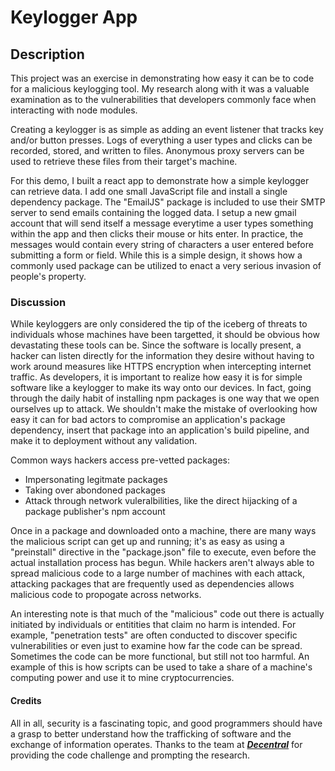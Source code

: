 # Keylogger App

## Description
This project was an exercise in demonstrating how easy it can be to code for a malicious keylogging tool. My research along with it was a valuable examination as to the vulnerabilities that developers commonly face when interacting with node modules. 

Creating a keylogger is as simple as adding an event listener that tracks key and/or button presses. Logs of everything a user types and clicks can be recorded, stored, and written to files. Anonymous proxy servers can be used to retrieve these files from their target's machine. 

For this demo, I built a react app to demonstrate how a simple keylogger can retrieve data. I add one small JavaScript file and install a single dependency package. The "EmailJS" package is included to use their SMTP server to send emails containing the logged data. I setup a new gmail account that will send itself a message everytime a user types something within the app and then clicks their mouse or hits enter. In practice, the messages would contain every string of characters a user entered before submitting a form or field. 
While this is a simple design, it shows how a commonly used package can be utilized to enact a very serious invasion of people's property. 

### Discussion

While keyloggers are only considered the tip of the iceberg of threats to individuals whose machines have been targetted, it should be obvious how devastating these tools can be. Since the software is locally present, a hacker can listen directly for the information they desire without having to work around measures like HTTPS encryption when intercepting internet traffic.
As developers, it is important to realize how easy it is for simple software like a keylogger to make its way onto our devices. In fact, going through the daily habit of installing npm packages is one way that we open ourselves up to attack. We shouldn't make the mistake of overlooking how easy it can for bad actors to compromise an application's package dependency, insert that package into an application's build pipeline, and make it to deployment without any validation.

Common ways hackers access pre-vetted packages:
- Impersonating legitmate packages
- Taking over abondoned packages
- Attack through network vuleralbilities, like the direct hijacking of a package publisher's npm account

Once in a package and downloaded onto a machine, there are many ways the malicious script can get up and running; it's as easy as using a "preinstall" directive in the "package.json" file to execute, even before the actual installation process has begun.
While hackers aren't always able to spread malicious code to a large number of machines with each attack, attacking packages that are frequently used as dependencies allows malicious code to propogate across networks. 

An interesting note is that much of the "malicious" code out there is actually initiated by individuals or entitities that claim no harm is intended. For example, "penetration tests" are often conducted to discover specific vulnerabilities or even just to examine how far the code can be spread. Sometimes the code can be more functional, but still not too harmful. An example of this is how scripts can be used to take a share of a machine's computing power and use it to mine cryptocurrencies. 

#### Credits
All in all, security is a fascinating topic, and good programmers should have a grasp to better understand how the trafficking of software and the exchange of information operates. Thanks to the team at <a href="https://ondecentral.com/">***Decentral***</a> for providing the code challenge and prompting the research.


